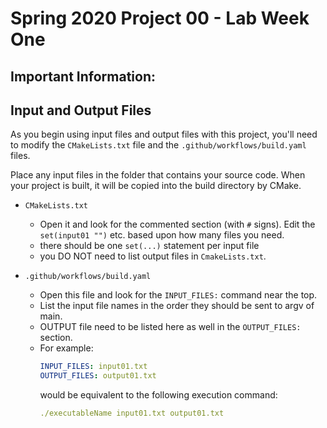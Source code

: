 # Spring 2020 Project 00 - Lab Week One

## Important Information:

## Input and Output Files

As you begin using input files and output files with this project,
you'll need to modify the `CMakeLists.txt` file and the `.github/workflows/build.yaml`
files.  

Place any input files in the folder that contains your source code.  When your project is built, it will be copied into
the build directory by CMake.

- `CMakeLists.txt`
    - Open it and look for the commented section (with `#` signs).  Edit the `set(input01 "")` etc.
    based upon how many files you need.
    - there should be one `set(...)` statement per input file
    - you DO NOT need to list output files in `CmakeLists.txt`.

- `.github/workflows/build.yaml`
    - Open this file and look for the `INPUT_FILES:` command near the top.
    - List the input file names in the order they should be sent to argv of main.
    - OUTPUT file need to be listed here as well in the `OUTPUT_FILES:` section.
    - For example:
        ```yaml
        INPUT_FILES: input01.txt
        OUTPUT_FILES: output01.txt
        ```
      would be equivalent to the following execution command:
      ```yaml
      ./executableName input01.txt output01.txt
      ```   

